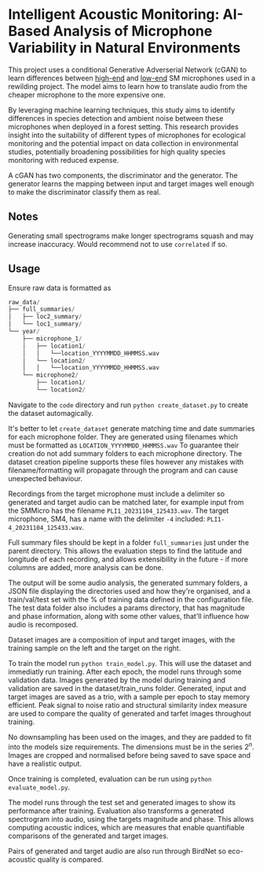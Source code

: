 # Intelligent Acoustic Monitoring: AI-Based Analysis of Microphone Variability in Natural Environments

This project uses a conditional Generative Adverserial Network (cGAN) to learn differences between [high-end](https://www.wildlifeacoustics.com/products/song-meter-sm4) and [low-end](https://www.wildlifeacoustics.com/products/song-meter-micro) SM microphones used in a rewilding project. The model aims to learn how to translate audio from the cheaper microphone to the more expensive one.

By leveraging machine learning techniques, this study aims to identify differences in species detection and ambient noise between these microphones when deployed in a forest setting. This research provides insight into the suitability of different types of microphones for ecological monitoring and the potential impact on data collection in environmental studies, potentially broadening possibilities for high quality species monitoring with reduced expense.

A cGAN has two components, the discriminator and the generator. The generator learns the mapping between input and target images well enough to make the discriminator classify them as real.

## Notes

Generating small spectrograms make longer spectrograms squash and may increase inaccuracy. Would recommend not to use `correlated` if so.

## Usage

Ensure raw data is formatted as

```python
raw_data/
├── full_summaries/
│   ├── loc2_summary/
│   └── loc1_summary/
└── year/
    ├── microphone_1/
    │   ├── location1/
    │   │   └──location_YYYYMMDD_HHMMSS.wav
    │   └── location2/
    │   │   └──location_YYYYMMDD_HHMMSS.wav
    └── microphone2/
        ├── location1/
        └── location2/
```

Navigate to the `code` directory and run `python create_dataset.py` to create the dataset automagically.

It's better to let `create_dataset` generate matching time and date summaries for each microphone folder.
They are generated using filenames which must be formatted as `LOCATION_YYYYMMDD_HHMMSS.wav` To guarantee their creation do not add summary folders to each microphone directory. The dataset creation pipeline supports these files however any mistakes with filename/formatting will propagate through the program and can cause unexpected behaviour.

Recordings from the target microphone must include a delimiter so generated and target audio can be matched later,
for example input from the SMMicro has the filename `PLI1_20231104_125433.wav`. The target microphone, SM4, has a name with the delimiter `-4` included: `PLI1-4_20231104_125433.wav`.

Full summary files should be kept in a folder `full_summaries` just under the parent directory. This allows the evaluation steps to find
the latitude and longitude of each recording, and allows extensibility in the future - if more columns are added, more analysis can be done.

The output will be some audio analysis, the generated summary folders, a JSON file displaying the directories used and how they're organised, and a train/val/test set with the % of training data defined in the configuration file. The test data folder also includes a params directory, that has magnitude and phase information, along with some other values, that'll influence how audio is recomposed.

Dataset images are a composition of input and target images, with the training sample on the left and the target on the right.

To train the model run `python train_model.py`. This will use the dataset and immediatly run training. After each epoch, the model runs through some validation data. Images generated by the model during training and validation are saved in the dataset/train_runs folder. Generated, input and target images are saved as a trio, with a sample per epoch to stay memory efficient. Peak signal to noise ratio and structural similarity index measure are used to compare the quality of generated and tarfet images throughout training.

No downsampling has been used on the images, and they are padded to fit into the models size requirements. The dimensions must be in the series $2^n$. Images are cropped and normalised before being saved to save space and have a realistic output.

Once training is completed, evaluation can be run using `python evaluate_model.py`.

The model runs through the test set and generated images to show its performance after training. Evaluation also transforms a generated spectrogram into audio, using the targets magnitude and phase. This allows computing acoustic indices, which are measures that enable quantifiable comparisons of the generated and target images.

Pairs of generated and target audio are also run through BirdNet so eco-acoustic quality is compared.
